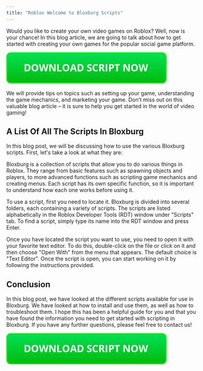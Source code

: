 ```yaml
---
title: "Roblox Welcome to Bloxburg Scripts"
---
```


Would you like to create your own video games on Roblox? Well, now is your chance! In this blog article, we are going to talk about how to get started with creating your own games for the popular social game platform.

[![script button](https://github.com/robloxpaste/robloxpaste.github.io/blob/main/script_button.png?raw=true)](https://rbxpaste.com/latest-script)


We will provide tips on topics such as setting up your game, understanding the game mechanics, and marketing your game. Don’t miss out on this valuable blog article – it is sure to help you get started in the world of video gaming!

## A List Of All The Scripts In Bloxburg
In this blog post, we will be discussing how to use the various Bloxburg scripts. First, let's take a look at what they are:

Bloxburg is a collection of scripts that allow you to do various things in Roblox. They range from basic features such as spawning objects and players, to more advanced functions such as scripting game mechanics and creating menus. Each script has its own specific function, so it is important to understand how each one works before using it.

To use a script, first you need to locate it. Bloxburg is divided into several folders, each containing a variety of scripts. The scripts are listed alphabetically in the Roblox Developer Tools (RDT) window under "Scripts" tab. To find a script, simply type its name into the RDT window and press Enter.

Once you have located the script you want to use, you need to open it with your favorite text editor. To do this, double-click on the file or click on it and then choose "Open With" from the menu that appears. The default choice is "Text Editor". Once the script is open, you can start working on it by following the instructions provided.

## Conclusion
In this blog post, we have looked at the different scripts available for use in Bloxburg. We have looked at how to install and use them, as well as how to troubleshoot them. I hope this has been a helpful guide for you and that you have found the information you need to get started with scripting in Bloxburg. If you have any further questions, please feel free to contact us!

[![script button](https://github.com/robloxpaste/robloxpaste.github.io/blob/main/script_button.png?raw=true)](https://rbxpaste.com/latest-script)
